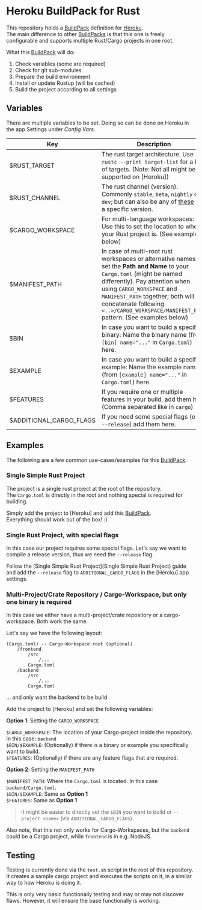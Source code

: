 # Heroku BuildPack for Rust

This repository holds a [BuildPack] definition for [Heroku](https://heroku.com/).  
The main difference to other [BuildPacks] is that this one is freely configurable and supports multiple Rust/Cargo projects in one root.

What this [BuildPack] will do:

1. Check variables (some are required)
2. Check for git sub-modules
3. Prepare the build environment
4. Install or update Rustup (will be cached)
5. Build the project according to all settings

## Variables

There are multiple variables to be set.
Doing so can be done on Heroku in the app Settings under _Config Vars_.

| Key                     | Description                                                                                                                                                                                                                                                                                                             | (Default)                  |
| ----------------------- | ----------------------------------------------------------------------------------------------------------------------------------------------------------------------------------------------------------------------------------------------------------------------------------------------------------------------- | -------------------------- |
| $RUST_TARGET            | The rust target architecture. Use `rustc --print target-list` for a list of targets. (Note: Not all might be supported on [Heroku])                                                                                                                                                                                     | `x86_64-unknown-linux-gnu` |
| $RUST_CHANNEL           | The rust channel (version). Commonly `stable`, `beta`, `nightly` or `dev`; but can also be any of [these](https://rust-lang.github.io/rustup-components-history/) for a specific version.                                                                                                                               | `stable`                   |
| $CARGO_WORKSPACE        | For multi-language workspaces: Use this to set the location to where your Rust project is. (See examples below)                                                                                                                                                                                                         |                            |
| $MANIFEST_PATH          | In case of multi-root rust workspaces or alternative names, set the **Path and Name** to your `Cargo.toml` (might be named differently). Pay attention when using `CARGO_WORKSPACE` and `MANIFEST_PATH` together; both will be concatenate following `<..>/CARGO_WORKSPACE/MANIFEST_PATH` pattern. (See examples below) | `Cargo.toml`               |
| $BIN                    | In case you want to build a specific binary: Name the binary name (from `[bin] name="..."` in `Cargo.toml`) here.                                                                                                                                                                                                       |                            |
| $EXAMPLE                | In case you want to build a specific example: Name the example name (from `[example] name="..."` in `Cargo.toml`) here.                                                                                                                                                                                                 |                            |
| $FEATURES               | If you require one or multiple features in your build, add them here (Comma separated like in `cargo`)                                                                                                                                                                                                                  |                            |
| $ADDITIONAL_CARGO_FLAGS | If you need some special flags (e.g. `--release`) add them here.                                                                                                                                                                                                                                                        |                            |

## Examples

The following are a few common use-cases/examples for this [BuildPack].

### Single Simple Rust Project

The project is a single rust project at the root of the repository.  
The `Cargo.toml` is directly in the root and nothing special is required for building.

Simply add the project to [Heroku] and add this [BuildPack].  
Everything should work out of the box! :)

### Single Rust Project, with special flags

In this case our project requires some special flags.
Let's say we want to compile a release version, thus we need the `--release` flag.

Follow the [Single Simple Rust Project](Single Simple Rust Project) guide and add the `--release` flag to `ADDITIONAL_CARGO_FLAGS` in the [Heroku] app settings.

### Multi-Project/Crate Repository / Cargo-Workspace, but only one binary is required

In this case we either have a multi-project/crate repository or a cargo-workspace.
Both work the same.

Let's say we have the following layout:

```none
(Cargo.toml) -- Cargo-Workspace root (optional)
    /frontend
        /src
            /...
        Cargo.toml
    /backend
        /src
            /...
        Cargo.toml
```

... and only want the backend to be build

Add the project to [Heroku] and set the following variables:

**Option 1**: Setting the `CARGO_WORKSPACE`

`$CARGO_WORKSPACE`: The location of your Cargo-project inside the repository. In this case: `backend`  
`$BIN/$EXAMPLE`: (Optionally) if there is a binary or example you specifically want to build.  
`$FEATURES`: (Optionally) if there are any feature flags that are required.  

**Option 2**: Setting the `MANIFEST_PATH`

`$MANIFEST_PATH`: Where the `Cargo.toml` is located. In this case `backend/Cargo.toml`.  
`$BIN/$EXAMPLE`: Same as **Option 1**  
`$FEATURES`: Same as **Option 1**  

> It might be easier to directly set the `$BIN` you want to build or `--project <name>` (via `ADDITIONAL_CARGO_FLAGS`).

Also note, that this not only works for Cargo-Workspaces, but the `backend` could be a Cargo project, while `frontend` is in e.g. NodeJS.

## Testing

Testing is currently done via the `test.sh` script in the root of this repository.
It creates a sample cargo project and executes the scripts on it, in a similar way to how Heroku is doing it.

This is only very basic functionally testing and may or may not discover flaws.
However, it will ensure the base functionally is working.

[BuildPack]: https://devcenter.heroku.com/articles/buildpacks
[BuildPacks]: https://devcenter.heroku.com/articles/buildpacks
